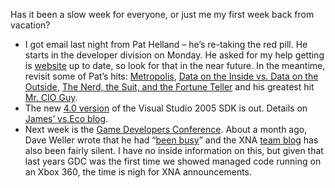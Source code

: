Has it been a slow week for everyone, or just me my first week back from
vacation?

-   I got email last night from Pat Helland – he’s re-taking the red
    pill. He starts in the developer division on Monday. He asked for my
    help getting is [website](http://www.pathelland.com/) up to date, so
    look for that in the near future. In the meantime, revisit some of
    Pat’s hits:
    [Metropolis](http://www.pathelland.com/presentations/2004/powerpoint/040528-Helland-05-28-2004-02a.ppt), [Data
    on the Inside vs. Data on the
    Outside](http://msdn2.microsoft.com/en-us/library/ms954587.aspx),
    [The Nerd, the Suit, and the Fortune
    Teller](javascript:ShowWindow('http://msdn.microsoft.com/seminar/shared/asp/view.asp?url=/architecture/media/en/nerdsuitfortune/manifest.xml%20');) and
    his greatest hit [Mr. CIO
    Guy](http://channel9.msdn.com/ShowPost.aspx?PostID=11950).
-   The new [4.0
    version](http://www.microsoft.com/downloads/details.aspx?FamilyID=51a5c65b-c020-4e08-8ac0-3eb9c06996f4&DisplayLang=en)
    of the Visual Studio 2005 SDK is out. Details on [James’ vs.Eco
    blog](http://blogs.msdn.com/jameslau/archive/2007/03/01/vs-2005-sdk-4-0-rtm-is-here.aspx).
-   Next week is the [Game Developers
    Conference](http://www.gdconf.com/). About a month ago, Dave
    Weller wrote that he had “[been
    busy](http://letskilldave.com/archive/2007/02/05/Amazing-XNA-game-video_2E002E002E00_.aspx)”
    and the XNA [team blog](http://blogs.msdn.com/xna/) has also been
    fairly silent. I have no inside information on this, but given that
    last years GDC was the first time we showed managed code running on
    an Xbox 360, the time is nigh for XNA announcements.

